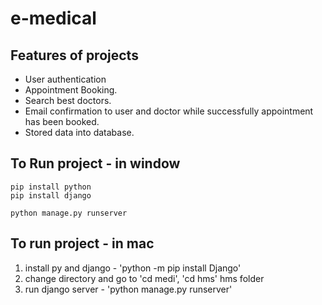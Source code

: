 # e-medical
## Features of projects
- User authentication
- Appointment Booking.
- Search best doctors.
- Email confirmation to user and doctor while successfully appointment has been booked.
- Stored data into database.
## To Run project - in window
```
pip install python
pip install django
```

```python manage.py runserver```
## To run project - in mac
 1. install py and django - 'python -m pip install Django'
 2. change directory and go to 'cd medi', 'cd hms' hms folder
 3. run django server - 'python manage.py runserver'
 
